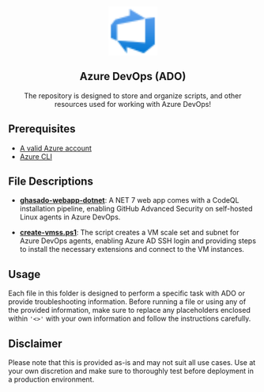 <p align="center">
 <img width="100px" src="images/azure-devops.svg" align="center" alt="Azure Application Gateway" />
 <h2 align="center">Azure DevOps (ADO)</h2>
 <p align="center">The repository is designed to store and organize scripts, and other resources used for working with Azure DevOps!</p>
</p>

## Prerequisites

- [A valid Azure account][azure-account]
- [Azure CLI][azure-cli]

## File Descriptions

- **[ghasado-webapp-dotnet]**: A NET 7 web app comes with a CodeQL installation pipeline, enabling GitHub Advanced Security on self-hosted Linux agents in Azure DevOps.
  
- **[create-vmss.ps1]**: The script creates a VM scale set and subnet for Azure DevOps agents, enabling Azure AD SSH login and providing steps to install the necessary extensions and connect to the VM instances.

## Usage
Each file in this folder is designed to perform a specific task with ADO or provide troubleshooting information. Before running a file or using any of the provided information, make sure to replace any placeholders enclosed within ```'<>'``` with your own information and follow the instructions carefully.

## Disclaimer
Please note that this is provided as-is and may not suit all use cases. Use at your own discretion and make sure to thoroughly test before deployment in a production environment.

[azure-account]: https://azure.microsoft.com/en-us/free
[azure-cli]: https://docs.microsoft.com/en-us/cli/azure
[create-vmss.ps1]:scripts/create-vmss/create-vmss.ps1
[ghasado-webapp-dotnet]:ghasado-webapp-dotnet
